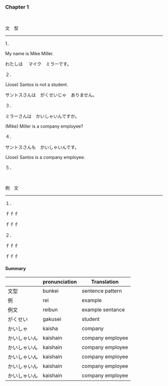 ### Chapter 1

<br/>

文　型

---

1．

My name is Mike Miller.

わたしは 　マイク　ミラーです。

２．

(Jose) Santos is not a student.

サントスさんは　がくせいじゃ　ありません。

３．

ミラーさんは　かいしゃいんですか。

(Mike) Miller is a company employee?

４．

サントスさんも　かいしゃいんです。

(Jose) Santos is a company employee.

５．

<br/>

例　文

---

１．

ｆｆｆ

ｆｆｆ

２．

ｆｆｆ

ｆｆｆ



#### Summary

|  | pronunciation | Translation      |
| ------------ | ------------- | ---------------- |
| 文型 | bunkei | sentence pattern |
| 例           | rei           | example          |
| 例文         | reibun        | example sentance |
| がくせい     | gakusei       | student          |
| かいしゃ     | kaisha        | company          |
| かいしゃいん  | kaishain      | company employee |
| かいしゃいん  | kaishain      | company employee |
| かいしゃいん  | kaishain      | company employee |
| かいしゃいん  | kaishain      | company employee |
| かいしゃいん  | kaishain      | company employee |





